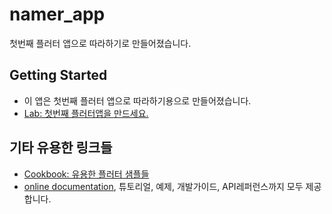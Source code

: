 # namer_app

첫번째 플러터 앱으로 따라하기로 만들어졌습니다.

## Getting Started
- 이 앱은 첫번째 플러터 앱으로 따라하기용으로 만들어졌습니다.
- [Lab: 첫번째 플러터앱을 만드세요.](https://codelabs.developers.google.com/codelabs/flutter-codelab-first?hl=ko#0)

## 기타 유용한 링크들
- [Cookbook: 유용한 플러터 샘플들](https://docs.flutter.dev/cookbook)
- [online documentation](https://docs.flutter.dev/), 튜토리얼, 예제, 개발가이드, API레퍼런스까지 모두 제공합니다.